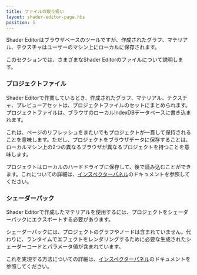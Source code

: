```yaml
---
title: ファイルの取り扱い
layout: shader-editor-page.hbs
position: 5
---
```


Shader Editorはブラウザベースのツールですが、作成されたグラフ、マテリアル、テクスチャはユーザーのマシン上にローカルに保存されます。

このセクションでは、さまざまなShader Editorのファイルについて説明します。

### プロジェクトファイル

Shader Editorで作業しているとき、作成されたグラフ、マテリアル、テクスチャ、プレビューアセットは、プロジェクトファイルのセットにまとめられます。プロジェクトファイルは、ブラウザのローカルIndexDBデータベースに書き込まれます。

これは、ページのリフレッシュをまたいでもプロジェクトが一貫して保持されることを意味します。ただし、プロジェクトをブラウザデータに保存することは、ローカルマシン上の2つの異なるブラウザが異なるプロジェクトを持つことを意味します。

プロジェクトはローカルのハードドライブに保存して、後で読み込むことができます。これについての詳細は、[インスペクターパネル][1]のドキュメントを参照してください。

### シェーダーパック

Shader Editorで作成したマテリアルを使用するには、プロジェクトをシェーダーパックにエクスポートする必要があります。

シェーダーパックには、プロジェクトのグラフやノードは含まれていません。代わりに、ランタイムでエフェクトをレンダリングするために必要な生成されたシェーダーコードとパラメータ値が含まれています。

これを実現する方法についての詳細は、[インスペクターパネル][1]のドキュメントを参照してください。

[1]: /shader-editor/window-layout/inspector-pane